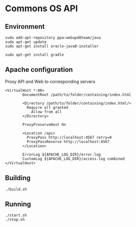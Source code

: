 # Commons OS API

## Environment

```
sudo add-apt-repository ppa:webupd8team/java
sudo apt-get update
sudo apt-get install oracle-java8-installer 

sudo apt-get install gradle 

```
## Apache configuration

Proxy API and Web to corresponding servers
```
<VirtualHost *:80>
        DocumentRoot /path/to/folder/containing/index.html

        <Directory /path/to/folder/containing/index.html/>
          Require all granted
         	Allow from all
        </Directory>

        ProxyPreserveHost On

        <Location /api>
          ProxyPass http://localhost:4567 retry=0
          ProxyPassReverse http://localhost:4567
        </Location>

        ErrorLog ${APACHE_LOG_DIR}/error.log
        CustomLog ${APACHE_LOG_DIR}/access.log combined
</VirtualHost>
```

## Building

```
./build.sh
```

## Running

```
./start.sh
./stop.sh

```